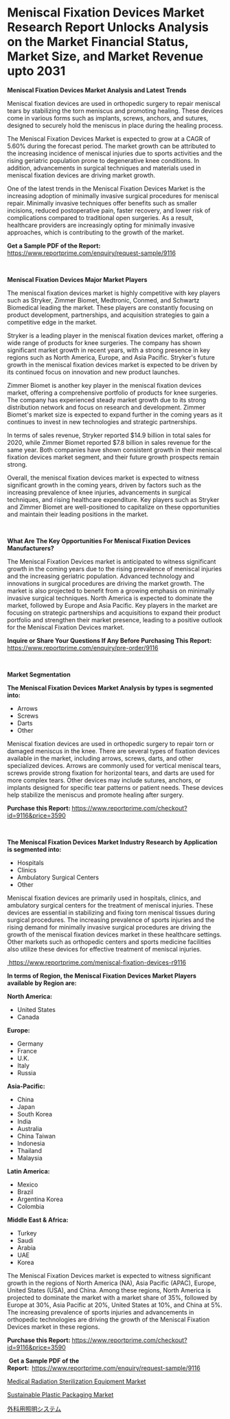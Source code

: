 <p><h1>Meniscal Fixation Devices Market Research Report Unlocks Analysis on the Market Financial Status, Market Size, and Market Revenue upto 2031</h1></p><p><strong>Meniscal Fixation Devices Market Analysis and Latest Trends</strong></p>
<p><p>Meniscal fixation devices are used in orthopedic surgery to repair meniscal tears by stabilizing the torn meniscus and promoting healing. These devices come in various forms such as implants, screws, anchors, and sutures, designed to securely hold the meniscus in place during the healing process.</p><p>The Meniscal Fixation Devices Market is expected to grow at a CAGR of 5.60% during the forecast period. The market growth can be attributed to the increasing incidence of meniscal injuries due to sports activities and the rising geriatric population prone to degenerative knee conditions. In addition, advancements in surgical techniques and materials used in meniscal fixation devices are driving market growth.</p><p>One of the latest trends in the Meniscal Fixation Devices Market is the increasing adoption of minimally invasive surgical procedures for meniscal repair. Minimally invasive techniques offer benefits such as smaller incisions, reduced postoperative pain, faster recovery, and lower risk of complications compared to traditional open surgeries. As a result, healthcare providers are increasingly opting for minimally invasive approaches, which is contributing to the growth of the market.</p></p>
<p><strong>Get a Sample PDF of the Report:&nbsp;</strong> <a href="https://www.reportprime.com/enquiry/request-sample/9116">https://www.reportprime.com/enquiry/request-sample/9116</a></p>
<p>&nbsp;</p>
<p><strong>Meniscal Fixation Devices Major Market Players</strong></p>
<p><p>The meniscal fixation devices market is highly competitive with key players such as Stryker, Zimmer Biomet, Medtronic, Conmed, and Schwartz Biomedical leading the market. These players are constantly focusing on product development, partnerships, and acquisition strategies to gain a competitive edge in the market.</p><p>Stryker is a leading player in the meniscal fixation devices market, offering a wide range of products for knee surgeries. The company has shown significant market growth in recent years, with a strong presence in key regions such as North America, Europe, and Asia Pacific. Stryker's future growth in the meniscal fixation devices market is expected to be driven by its continued focus on innovation and new product launches.</p><p>Zimmer Biomet is another key player in the meniscal fixation devices market, offering a comprehensive portfolio of products for knee surgeries. The company has experienced steady market growth due to its strong distribution network and focus on research and development. Zimmer Biomet's market size is expected to expand further in the coming years as it continues to invest in new technologies and strategic partnerships.</p><p>In terms of sales revenue, Stryker reported $14.9 billion in total sales for 2020, while Zimmer Biomet reported $7.8 billion in sales revenue for the same year. Both companies have shown consistent growth in their meniscal fixation devices market segment, and their future growth prospects remain strong.</p><p>Overall, the meniscal fixation devices market is expected to witness significant growth in the coming years, driven by factors such as the increasing prevalence of knee injuries, advancements in surgical techniques, and rising healthcare expenditure. Key players such as Stryker and Zimmer Biomet are well-positioned to capitalize on these opportunities and maintain their leading positions in the market.</p></p>
<p>&nbsp;</p>
<p><strong>What Are The Key Opportunities For Meniscal Fixation Devices Manufacturers?</strong></p>
<p><p>The Meniscal Fixation Devices market is anticipated to witness significant growth in the coming years due to the rising prevalence of meniscal injuries and the increasing geriatric population. Advanced technology and innovations in surgical procedures are driving the market growth. The market is also projected to benefit from a growing emphasis on minimally invasive surgical techniques. North America is expected to dominate the market, followed by Europe and Asia Pacific. Key players in the market are focusing on strategic partnerships and acquisitions to expand their product portfolio and strengthen their market presence, leading to a positive outlook for the Meniscal Fixation Devices market.</p></p>
<p><strong>Inquire or Share Your Questions If Any Before Purchasing This Report:</strong> <a href="https://www.reportprime.com/enquiry/pre-order/9116">https://www.reportprime.com/enquiry/pre-order/9116</a></p>
<p>&nbsp;</p>
<p><strong>Market Segmentation</strong></p>
<p><strong>The Meniscal Fixation Devices Market Analysis by types is segmented into:</strong></p>
<p><ul><li>Arrows</li><li>Screws</li><li>Darts</li><li>Other</li></ul></p>
<p><p>Meniscal fixation devices are used in orthopedic surgery to repair torn or damaged meniscus in the knee. There are several types of fixation devices available in the market, including arrows, screws, darts, and other specialized devices. Arrows are commonly used for vertical meniscal tears, screws provide strong fixation for horizontal tears, and darts are used for more complex tears. Other devices may include sutures, anchors, or implants designed for specific tear patterns or patient needs. These devices help stabilize the meniscus and promote healing after surgery.</p></p>
<p><strong>Purchase this Report:&nbsp;</strong><a href="https://www.reportprime.com/checkout?id=9116&price=3590">https://www.reportprime.com/checkout?id=9116&price=3590</a></p>
<p>&nbsp;</p>
<p><strong>The Meniscal Fixation Devices Market Industry Research by Application is segmented into:</strong></p>
<p><ul><li>Hospitals</li><li>Clinics</li><li>Ambulatory Surgical Centers</li><li>Other</li></ul></p>
<p><p>Meniscal fixation devices are primarily used in hospitals, clinics, and ambulatory surgical centers for the treatment of meniscal injuries. These devices are essential in stabilizing and fixing torn meniscal tissues during surgical procedures. The increasing prevalence of sports injuries and the rising demand for minimally invasive surgical procedures are driving the growth of the meniscal fixation devices market in these healthcare settings. Other markets such as orthopedic centers and sports medicine facilities also utilize these devices for effective treatment of meniscal injuries.</p></p>
<p><a href="https://www.reportprime.com/meniscal-fixation-devices-r9116">&nbsp;https://www.reportprime.com/meniscal-fixation-devices-r9116</a></p>
<p><strong>In terms of Region, the Meniscal Fixation Devices Market Players available by Region are:</strong></p>
<p>
    <p> <strong> North America: </strong>
        <ul>
            <li>United States</li>
            <li>Canada</li>
        </ul>
        </p> 
    <p> <strong> Europe: </strong>
        <ul>
            <li>Germany</li>
            <li>France</li>
            <li>U.K.</li>
            <li>Italy</li>
            <li>Russia</li>
        </ul>
        </p> 
    <p> <strong> Asia-Pacific: </strong>
        <ul>
            <li>China</li>
            <li>Japan</li>
            <li>South Korea</li>
            <li>India</li>
            <li>Australia</li>
            <li>China Taiwan</li>
            <li>Indonesia</li>
            <li>Thailand</li>
            <li>Malaysia</li>
        </ul>
        </p> 
    <p> <strong> Latin America: </strong>
        <ul>
            <li>Mexico</li>
            <li>Brazil</li>
            <li>Argentina Korea</li>
            <li>Colombia</li>
        </ul>
        </p> 
    <p> <strong> Middle East & Africa: </strong>
        <ul>
            <li>Turkey</li>
            <li>Saudi</li>
            <li>Arabia</li>
            <li>UAE</li>
            <li>Korea</li>
        </ul>
    </p>
    </p>
<p><p>The Meniscal Fixation Devices market is expected to witness significant growth in the regions of North America (NA), Asia Pacific (APAC), Europe, United States (USA), and China. Among these regions, North America is projected to dominate the market with a market share of 35%, followed by Europe at 30%, Asia Pacific at 20%, United States at 10%, and China at 5%. The increasing prevalence of sports injuries and advancements in orthopedic technologies are driving the growth of the Meniscal Fixation Devices market in these regions.</p></p>
<p><strong>Purchase this Report: </strong><a href="https://www.reportprime.com/checkout?id=9116&price=3590">https://www.reportprime.com/checkout?id=9116&price=3590</a></p>
<p>&nbsp;<strong>Get a Sample PDF of the Report:&nbsp;&nbsp;</strong><a href="https://www.reportprime.com/enquiry/request-sample/9116">https://www.reportprime.com/enquiry/request-sample/9116</a></p>
<p><strong></strong></p>
<p><p><a href="https://github.com/riwar777/Market-Research-Report-List-1/blob/main/medical-radiation-sterilization-equipment-market.md">Medical Radiation Sterilization Equipment Market</a></p><p><a href="https://view.publitas.com/reportprime-1/sustainable-plastic-packaging-market-industry-trends-and-forecast-for-period-from-2024-to-2031/">Sustainable Plastic Packaging Market</a></p><p><a href="https://github.com/LeoraEber/Market-Research-Report-List-1/blob/main/344500878512.md">外科用照明システム</a></p></p>